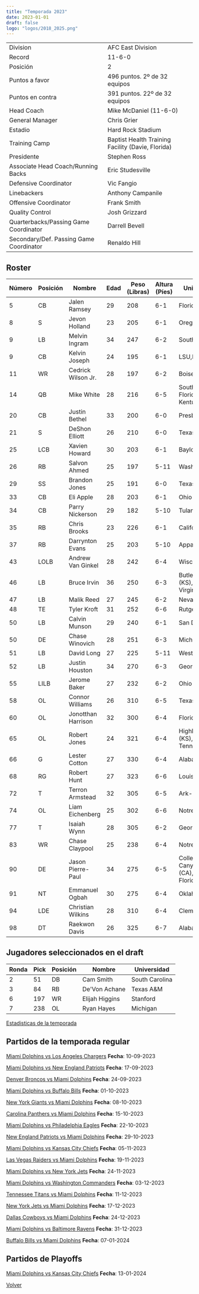 ```yaml
---
title: "Temporada 2023"
date: 2023-01-01
draft: false
logo: "logos/2018_2025.png"
---
```


|                      |                      |
|-------------------------|---------------------------|
| Division               | AFC East Division            |
| Record                 | 11-6-0              |
| Posición               | 2            |
| Puntos a favor         | 496 puntos. 2º de 32 equipos           |
| Puntos en contra       | 391 puntos. 22º de 32 equipos       |
| Head Coach             | Mike McDaniel (11-6-0)               |
| General Manager        | Chris Grier      |
| Estadio                | Hard Rock Stadium             |
| Training Camp          | Baptist Health Training Facility (Davie, Florida)        |
| Presidente | Stephen Ross |
| Associate Head Coach/Running Backs | Eric Studesville |
| Defensive Coordinator | Vic Fangio |
| Linebackers | Anthony Campanile |
| Offensive Coordinator | Frank Smith |
| Quality Control | Josh Grizzard |
| Quarterbacks/Passing Game Coordinator | Darrell Bevell |
| Secondary/Def. Passing Game Coordinator | Renaldo Hill |


## Roster

| Número | Posición | Nombre           | Edad | Peso (Libras) | Altura (Píes) | Universidad          |
|--------|----------|------------------|------|---------------|---------------|----------------------|
| 5 | CB | Jalen Ramsey | 29 | 208 | 6-1 | Florida St. |
| 8 | S | Jevon Holland | 23 | 205 | 6-1 | Oregon |
| 9 | LB | Melvin Ingram | 34 | 247 | 6-2 | South Carolina |
| 9 | CB | Kelvin Joseph | 24 | 195 | 6-1 | LSU,Kentucky |
| 11 | WR | Cedrick Wilson Jr. | 28 | 197 | 6-2 | Boise St. |
| 14 | QB | Mike White | 28 | 216 | 6-5 | South Florida,Western Kentucky |
| 20 | CB | Justin Bethel | 33 | 200 | 6-0 | Presbyterian |
| 21 | S | DeShon Elliott | 26 | 210 | 6-0 | Texas |
| 25 | LCB | Xavien Howard | 30 | 203 | 6-1 | Baylor |
| 26 | RB | Salvon Ahmed | 25 | 197 | 5-11 | Washington |
| 29 | SS | Brandon Jones | 25 | 191 | 6-0 | Texas |
| 33 | CB | Eli Apple | 28 | 203 | 6-1 | Ohio St. |
| 34 | CB | Parry Nickerson | 29 | 182 | 5-10 | Tulane |
| 35 | RB | Chris Brooks | 23 | 226 | 6-1 | California,BYU |
| 37 | RB | Darrynton Evans | 25 | 203 | 5-10 | Appalachian St. |
| 43 | LOLB | Andrew Van Ginkel | 28 | 242 | 6-4 | Wisconsin |
| 46 | LB | Bruce Irvin | 36 | 250 | 6-3 | Butler (KS),West Virginia |
| 47 | LB | Malik Reed | 27 | 245 | 6-2 | Nevada |
| 48 | TE | Tyler Kroft | 31 | 252 | 6-6 | Rutgers |
| 50 | LB | Calvin Munson | 29 | 240 | 6-1 | San Diego St. |
| 50 | DE | Chase Winovich | 28 | 251 | 6-3 | Michigan |
| 51 | LB | David Long | 27 | 225 | 5-11 | West Virginia |
| 52 | LB | Justin Houston | 34 | 270 | 6-3 | Georgia |
| 55 | LILB | Jerome Baker | 27 | 232 | 6-2 | Ohio St. |
| 58 | OL | Connor Williams | 26 | 310 | 6-5 | Texas |
| 60 | OL | Jonotthan Harrison | 32 | 300 | 6-4 | Florida |
| 65 | OL | Robert Jones | 24 | 321 | 6-4 | Highland (KS),Middle Tenn. St. |
| 66 | G | Lester Cotton | 27 | 330 | 6-4 | Alabama |
| 68 | RG | Robert Hunt | 27 | 323 | 6-6 | Louisiana |
| 72 | T | Terron Armstead | 32 | 305 | 6-5 | Ark-Pine Bluff |
| 74 | OL | Liam Eichenberg | 25 | 302 | 6-6 | Notre Dame |
| 77 | T | Isaiah Wynn | 28 | 305 | 6-2 | Georgia |
| 83 | WR | Chase Claypool | 25 | 238 | 6-4 | Notre Dame |
| 90 | DE | Jason Pierre-Paul | 34 | 275 | 6-5 | College of the Canyons (CA),South Florida |
| 91 | NT | Emmanuel Ogbah | 30 | 275 | 6-4 | Oklahoma St. |
| 94 | LDE | Christian Wilkins | 28 | 310 | 6-4 | Clemson |
| 98 | DT | Raekwon Davis | 26 | 325 | 6-7 | Alabama |


## Jugadores seleccionados en el draft

| Ronda | Pick | Posición | Nombre           | Universidad          |
|-------|------|----------|------------------|----------------------|
| 2 | 51 | DB | Cam Smith | South Carolina |
| 3 | 84 | RB | De'Von Achane | Texas A&M |
| 6 | 197 | WR | Elijah Higgins | Stanford |
| 7 | 238 | OL | Ryan Hayes | Michigan |



[Estadisticas de la temporada](/historia/stats/2023)

## Partidos de la temporada regular

[Miami Dolphins vs Los Angeles Chargers](/historia/partidos/mia-lac-20230910) **Fecha**: 10-09-2023

[Miami Dolphins vs New England Patriots](/historia/partidos/mia-ne-20230917) **Fecha**: 17-09-2023

[Denver Broncos vs Miami Dolphins](/historia/partidos/den-mia-20230924) **Fecha**: 24-09-2023

[Miami Dolphins vs Buffalo Bills](/historia/partidos/mia-buf-20231001) **Fecha**: 01-10-2023

[New York Giants vs Miami Dolphins](/historia/partidos/nyg-mia-20231008) **Fecha**: 08-10-2023

[Carolina Panthers vs Miami Dolphins](/historia/partidos/car-mia-20231015) **Fecha**: 15-10-2023

[Miami Dolphins vs Philadelphia Eagles](/historia/partidos/mia-phi-20231022) **Fecha**: 22-10-2023

[New England Patriots vs Miami Dolphins](/historia/partidos/ne-mia-20231029) **Fecha**: 29-10-2023

[Miami Dolphins vs Kansas City Chiefs](/historia/partidos/mia-kc-20231105) **Fecha**: 05-11-2023

[Las Vegas Raiders vs Miami Dolphins](/historia/partidos/lv-mia-20231119) **Fecha**: 19-11-2023

[Miami Dolphins vs New York Jets](/historia/partidos/mia-nyj-20231124) **Fecha**: 24-11-2023

[Miami Dolphins vs Washington Commanders](/historia/partidos/mia-was-20231203) **Fecha**: 03-12-2023

[Tennessee Titans vs Miami Dolphins](/historia/partidos/ten-mia-20231211) **Fecha**: 11-12-2023

[New York Jets vs Miami Dolphins](/historia/partidos/nyj-mia-20231217) **Fecha**: 17-12-2023

[Dallas Cowboys vs Miami Dolphins](/historia/partidos/dal-mia-20231224) **Fecha**: 24-12-2023

[Miami Dolphins vs Baltimore Ravens](/historia/partidos/mia-bal-20231231) **Fecha**: 31-12-2023

[Buffalo Bills vs Miami Dolphins](/historia/partidos/buf-mia-20240107) **Fecha**: 07-01-2024




## Partidos de Playoffs

[Miami Dolphins vs Kansas City Chiefs](/historia/partidos/mia-kc-20240113) **Fecha**: 13-01-2024




[Volver](/historia)